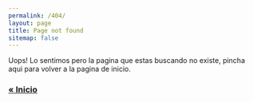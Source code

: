 ```yaml
---
permalink: /404/
layout: page
title: Page not found
sitemap: false
---
```


Uops! Lo sentimos pero la pagina que estas buscando no existe, pincha aqui para volver a la pagina de inicio.

<h3><a class="button" href="/">« Inicio</a></h3>


<script type="text/javascript">
  var GOOG_FIXURL_LANG = '{{ site.language }}';
  var GOOG_FIXURL_SITE = '{{ site.url }}';
</script>
<script type="text/javascript"
  src="//linkhelp.clients.google.com/tbproxy/lh/wm/fixurl.js">
</script>
